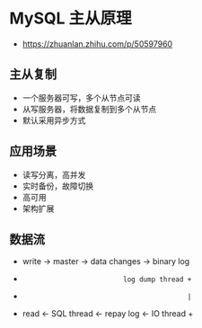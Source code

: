 # MySQL 主从原理
- https://zhuanlan.zhihu.com/p/50597960

## 主从复制
- 一个服务器可写，多个从节点可读
- 从写服务器，将数据复制到多个从节点
- 默认采用异步方式

## 应用场景
- 读写分离，高并发
- 实时备份，故障切换
- 高可用
- 架构扩展

## 数据流
- write -> master -> data changes -> binary log
-                              log dump thread +
-                                              |
- read <- SQL thread <- repay log <- IO thread +

